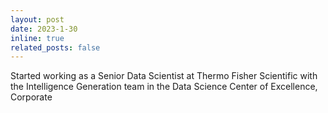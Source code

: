 ```yaml
---
layout: post
date: 2023-1-30 
inline: true
related_posts: false
---
```


Started working as a Senior Data Scientist at Thermo Fisher Scientific with the Intelligence Generation team in the Data Science Center of Excellence, Corporate
